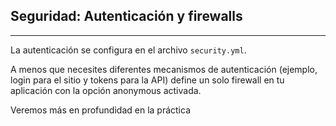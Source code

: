 ## Seguridad: Autenticación y firewalls
----------------------------------

La autenticación se configura en el archivo `security.yml`.

A menos que necesites diferentes mecanismos de autenticación (ejemplo, login para el sitio 
y tokens para la API) define un solo firewall en tu aplicación con la opción anonymous activada.

Veremos más en profundidad en la práctica